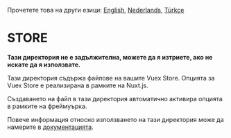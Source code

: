 Прочетете това на други езици: [English](README.md), [Nederlands](READMEnl.md), [Türkçe](READMEtr.md)

# STORE

**Тази директория не е задължителна, можете да я изтриете, ако не искате да я използвате.**

Тази директория съдържа файлове на вашите Vuex Store.
Опцията за Vuex Store е реализирана в рамките на Nuxt.js.

Създаването на файл в тази директория автоматично активира опцията в рамките на фреймуърка.

Повече информация относно използването на тази директория може да намерите в [документацията](https://nuxtjs.org/guide/vuex-store).
